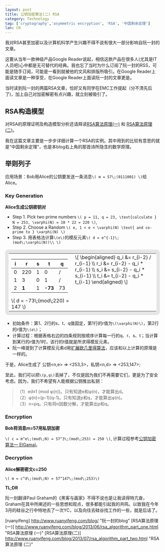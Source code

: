 ```yaml
---
layout: post
title: 公钥加密算法(二) RSA
category: Technology
tag: ['cryptography','asymmetric encryption', 'RSA', '中国剩余定理']
lan: CH
---
```


我对RSA甚至加密以及计算机科学产生兴趣不得不说有很大一部分影响自阮一封的文章。

这要从当年一款神级产品Google Reader说起，相信这款产品在很多人(尤其是IT人员吧)心中都是无可替代的经典。我也忘了当时为什么订阅了阮一封的RSS，可能是随手订阅，可能是一看到就被他的文风和排版所吸引。在Google Reader上面读文章是一种享受，在Google Reader上面读阮一封的文章更是。

<!--preview-->

当时读到阮一封的两篇RSA文章，恰好又有同学在EMC工作提起（分不清先后了)，加上自己对加密解密有点兴趣，就立刻被吸引了。

## RSA构造模型

对RSA的原理证明及构造模型分析还请拜读<a href="http://www.ruanyifeng.com/blog/2013/06/rsa_algorithm_part_one.html">RSA算法原理(一)</a> 和 <a href="http://www.ruanyifeng.com/blog/2013/07/rsa_algorithm_part_two.html">RSA算法原理 (二)</a>。

我在这篇文章主要是一步步详细计算一个RSA的实例。其中用到的比较有意思的就是“中国剩余定理”，也是本blog右上角的那首诗所隐含的数学原理。

## 举则列子

应用场景：Bob用Alice的公钥要发送一条消息`\( m = 57\;(0111001) \)`给Alice。

### Key Generation

__Alice生成公钥密钥对__

* Step 1. Pick two prime numbers `\( p = 11, q = 23, \text{calculate } N = 253, \varphi(N) = 10 * 22 = 220 \)`,
* Step 2. Choose a Random `\( e, 1 < e < \varphi(N) \text{ and co-prime to } \varphi(N) \)`
* Step 3. 用表格法计算`\(e\)`的模反元素`\( d = e^{-1}\;(mod\;\varphi(N))\\ \)`

<table style="border:11px solid #e5e5e5;padding: 1px;border-radius: 0.7em;;vertical-align:text-top">
<tbody><tr><td style="border:0">
  <table>
  <thead>
  <tr><th> i </th><th> r</th><th> s </th><th> t </th><th>  q  </th></tr>
  </thead>
  <tbody>
  <tr><td> 0 </td><td> 220 </td><td> 1 </td><td> 0 </td><td> / </td></tr>
  <tr><td> 1 </td><td> 3 </td><td> 0 </td><td> 1 </td><td> / </td></tr>
  <tr><td> 2 </td><td> <strong>1</strong> </td><td> 1 </td><td> <strong>-73</strong> </td><td> 73 </td></tr>
  </tbody>
  </table>
  \( d = -73\;(mod\;220) = 147 \)
</td><td style="border:0;vertical-align:text-top">
\[ \begin{aligned} q_i &= r_{i-2} / r_{i-1} \\
   r_i &= r_{i-2} - q_i * r_{i-1} \\
   s_i &= s_{i-2} - q_i * s_{i-1} \\
   t_i &= t_{i-2} - q_i * t_{i-1} \end{aligned} \]
</td></tr></tbody></table>

* 初始条件：第1、2行的s、t、q值固定，第1行的r值为`\(\varphi(N)\)`，第2行的r值为`\(e\)`；
* 计算过程：根据表格右边的四条规则按顺序计算每一行的q、r、s、t；当计算到某行的r值为1时，该行的t值就是所求得模反元素。
* 阮一峰提到了计算模反元素d用[扩展欧几里得算法](http://zh.wikipedia.org/wiki/%E6%89%A9%E5%B1%95%E6%AC%A7%E5%87%A0%E9%87%8C%E5%BE%97%E7%AE%97%E6%B3%95)，应该和以上计算的原理是一样的。

于是，Alice生成了 公钥<n,e> => <253,3>，私钥<n,d> => <253,147>;

至此，我们可以把`\(p,q\)`丢掉了，不仅是因为我们不再需要它们，更是为了安全考虑。因为，我们不希望有人能根据公钥推出私钥：

<blockquote>
（1）ed≡1 (mod φ(n))。只有知道e和φ(n)，才能算出d。<br/>
（2）φ(n)=(p-1)(q-1)。只有知道p和q，才能算出φ(n)。<br/>
（3）n=pq。只有将n因数分解，才能算出p和q。
</blockquote>

### Encryption

__Bob将消息m=57用私钥加密__

`\( c = m^e\;(mod\;N) = 57^3\;(mod\;253) = 250 \)`, 计算过程参考[公钥加密算法一 ElGamal](http://rangerway.com/way/2014/05/07/public-key-one-elgamal/)。

### Decryption

__Alice解密密文c=250__

`\( m = c^d\;(mod\;N) = 57^147\;(mod\;253)\)`

__TL;DR__

阮一封翻译Paul Graham的《黑客与画家》不得不说也是让我读得特亢奋，Graham在其中所阐述的一些思想和观点，很多都能引起我的共鸣。以致我在今年3月的硅谷之行中特地去了一次YC，以及向往去硅谷找工作的一些，就是后话了。


[ruanyifeng]       http://www.ruanyifeng.com/blog/ "阮一封的blog"
[RSA算法原理(一)]  http://www.ruanyifeng.com/blog/2013/06/rsa_algorithm_part_one.html "RSA算法原理 (一)"
[RSA算法原理(二)]  http://www.ruanyifeng.com/blog/2013/07/rsa_algorithm_part_two.html "RSA算法原理 (二)"


